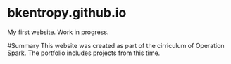 bkentropy.github.io
===========================
My first website.  Work in progress.

#Summary
This website was created as part of the cirriculum of Operation Spark. The portfolio includes projects from this time.  
